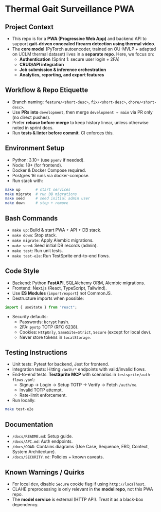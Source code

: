 # Thermal Gait Surveillance PWA

## Project Context
* This repo is for a **PWA (Progressive Web App)** and backend API to support **gait-driven concealed firearm detection using thermal video**.
* The **core model** (PyTorch autoencoder, trained on OU-MVLP + adapted on UCLM thermal dataset) lives in a **separate repo**. Here, we focus on:
   * **Authentication** (Sprint 1: secure user login + 2FA)
   * **CRUD/API integration**
   * **Job submission & inference orchestration**
   * **Analytics, reporting, and export features**

## Workflow & Repo Etiquette
* Branch naming: `feature/<short-desc>`, `fix/<short-desc>`, `chore/<short-desc>`.
* Use **PRs into** `development`, then merge `development → main` via PR only (no direct pushes).
* Prefer **rebase before merge** to keep history linear, unless otherwise noted in sprint docs.
* Run **tests & linter before commit**. CI enforces this.

## Environment Setup
* Python: 3.10+ (use `pyenv` if needed).
* Node: 18+ (for frontend).
* Docker & Docker Compose required.
* Postgres 16 runs via docker-compose.
* Run stack with:

```bash
make up       # start services
make migrate  # run DB migrations
make seed     # seed initial admin user
make down     # stop + remove
```

## Bash Commands
* `make up`: Build & start PWA + API + DB stack.
* `make down`: Stop stack.
* `make migrate`: Apply Alembic migrations.
* `make seed`: Seed initial DB records (admin).
* `make test`: Run unit tests.
* `make test-e2e`: Run TestSprite end-to-end flows.

## Code Style
* Backend: Python **FastAPI**, SQLAlchemy ORM, Alembic migrations.
* Frontend: Next.js (React, TypeScript, Tailwind).
* Use **ES Modules** (`import/export`) not CommonJS.
* Destructure imports when possible:

```javascript
import { useState } from "react";
```

* Security defaults:
   * Passwords: `bcrypt` hash.
   * 2FA: `pyotp` TOTP (RFC 6238).
   * Cookies: `HttpOnly`, `SameSite=Strict`, `Secure` (except for local dev).
   * Never store tokens in `localStorage`.

## Testing Instructions
* Unit tests: Pytest for backend, Jest for frontend.
* Integration tests: Hitting `/auth/*` endpoints with valid/invalid flows.
* End-to-end tests: **TestSprite MCP** with scenarios in `testsprite/auth-flows.yaml`:
   * Signup → Login → Setup TOTP → Verify → Fetch `/auth/me`.
   * Invalid TOTP attempt.
   * Rate-limit enforcement.
* Run locally:

```bash
make test-e2e
```

## Documentation
* `/docs/README.md`: Setup guide.
* `/docs/API.md`: Auth endpoints.
* `/docs/OOAD`: Contains diagrams (Use Case, Sequence, ERD, Context, System Architecture).
* `/docs/SECURITY.md`: Policies + known caveats.

## Known Warnings / Quirks
* For local dev, disable `Secure` cookie flag if using `http://localhost`.
* CLAHE preprocessing is only relevant in the **model repo**, not this PWA repo.
* The **model service** is external (HTTP API). Treat it as a black-box dependency.
